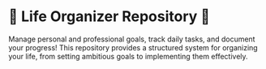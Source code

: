 # 🌟 Life Organizer Repository 🌟

Manage personal and professional goals, track daily tasks, and document your progress! This repository provides a structured system for organizing your life, from setting ambitious goals to implementing them effectively.
